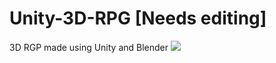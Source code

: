 # Unity-3D-RPG [Needs editing]
3D RGP made using Unity and Blender
<img src="https://github.com/shad902/Unity-3D-RPG/blob/main/Preview_game.gif?raw=False">
